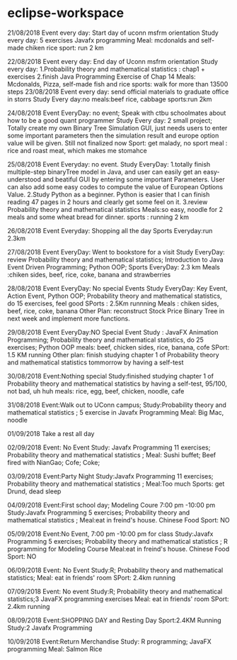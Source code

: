 # eclipse-workspace
21/08/2018
Event every day: Start day of uconn msfrm orientation
Study every day: 5 exercises Javafx programming 
Meal: mcdonalds and self-made chiken rice
sport: run 2 km

22/08/2018
Event every day: End day of Uconn msfrm orientation
Study every day: 1.Probability theory and mathematical statistics : chap1 + exercises
                 2.finish Java Programming Exercise of Chap 14
Meals: Mcdonalds, Pizza, self-made fish and rice
sports: walk for more than 13500 steps
23/08/2018
Event every day: send official materials to graduate office in storrs
Study Every day:no
meals:beef rice, cabbage
sports:run 2km

24/08/2018
Event EveryDay: no event; Speak with ctbu schoolmates about how to be a good quant programmer
Study Every day: 2 small project; Totally create my own Binary Tree Simulation GUI, just needs users to enter some 
important parameters then the simulation result and europe option value will be given. Still not finalized now
Sport: get malady, no sport
meal : rice and roast meat, which makes me stomahce

25/08/2018
Event Everyday: no event.
Study EveryDay: 1.totally finish multiple-step binaryTree model in Java, and user can easily get an easy-understood and beatiful GUI by entering some important Parameters. User can also add some easy codes to compute the value of European Options Value. 
2.Study Python as a beginner. Python is easier that I can finish reading 47 pages in 2 hours and clearly get some feel on it.
3.review Probability theory and mathematical statistics
Meals:so easy, noodle for 2 meals and some wheat bread for dinner.
sports : running 2 km 

26/08/2018
Event Everyday: Shopping all the day
Sports Everyday:run 2.3km

27/08/2018
Event EveryDay: Went to bookstore for a visit
Study EveryDay: review Probability theory and mathematical statistics; Introduction to Java Event Driven Programming; Python OOP;
Sports EveryDay: 2.3 km
Meals :chiken sides, beef, rice, coke, banana and strawberries

28/08/2018
Event EveryDay: No special Events
Study EveryDay: Key Event, Action Event, Python OOP; Probability theory and mathematical statistics, do 15 exercises, feel good 
SPorts : 2.5Km runnning
Meals : chiken sides, beef, rice, coke, banana
Other Plan: reconstruct Stock Price Binary Tree in next week and implement more functions.

29/08/2018
Event EveryDay:NO Special Event
Study : JavaFX Animation Programming; Probability theory and mathematical statistics, do 25 exercises; Python OOP
meals: beef, chicken sides, rice, banana, cofe
SPort: 1.5 KM running
Other plan: finish studying chapter 1 of Probability theory and mathematical statistics tommorrow by having a self-test

30/08/2018
Event:Nothing special
Study:finished studying chapter 1 of Probability theory and mathematical statistics by having a self-test, 95/100, not bad, uh huh
meals: rice, egg, beef, chicken, noodle, cafe

31/08/2018
Event:Walk out to UConn campus;
Study:Probability theory and mathematical statistics ; 5 exercise in Javafx Programming
Meal: Big Mac, noodle

01/09/2018
Take a rest all day

02/09/2018
Event: No Event
Study: Javafx Programming 11 exercises; Probability theory and mathematical statistics ; 
Meal: Sushi buffet; Beef fired with NianGao; Cofe; Coke; 

03/09/2018
Event:Party Night
Study:Javafx Programming 11 exercises; Probability theory and mathematical statistics ; 
Meal:Too much
Sports: get Drund, dead sleep

04/09/2018
Event:First school day; Modeling Coure 7:00 pm -10:00 pm
Study:Javafx Programming 5 exercises; Probability theory and mathematical statistics ; 
Meal:eat in freind's house. Chinese Food
Sport: NO


05/09/2018
Event:No Event, 7:00 pm -10:00 pm for class
Study:Javafx Programming 5 exercises; Probability theory and mathematical statistics ; R programming for Modeling Course
Meal:eat in freind's house. Chinese Food
Sport: NO

06/09/2018
Event: No Event
Study:R; Probability theory and mathematical statistics;
Meal: eat in friends' room
SPort: 2.4km running

07/09/2018
Event: No event 
Study:R; Probability theory and mathematical statistics;3 JavaFX programming exercises
Meal: eat in friends' room
SPort: 2.4km running

08/09/2018
Event:SHOPPING DAY and Resting Day
Sport:2.4KM Running
Study:2 Javafx Programming

10/09/2018
Event:Return Merchandise
Study: R programming; JavaFX programming
Meal: Salmon Rice
